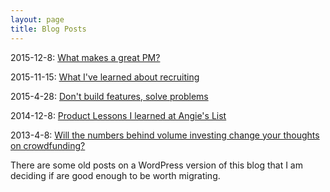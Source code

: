 ```yaml
---
layout: page
title: Blog Posts
---
```

2015-12-8: [What makes a great PM?](/great-pm/)

2015-11-15: [What I've learned about recruiting](/recruiting)

2015-4-28: [Don't build features, solve problems](/solve-problems)

2014-12-8: [Product Lessons I learned at Angie's List](/product-lessons-angies-list/)

2013-4-8: [Will the numbers behind volume investing change your thoughts on crowdfunding?](/crowdfunding)

There are some old posts on a WordPress version of this blog that I am deciding if are good enough to be worth migrating.
